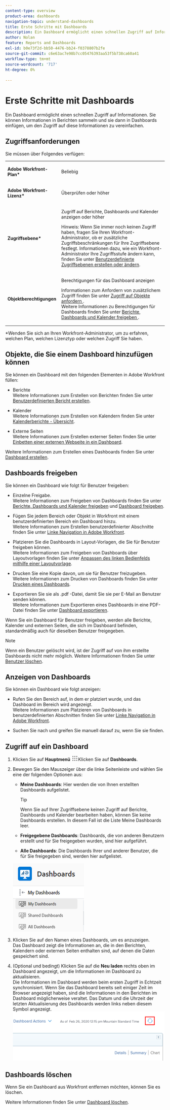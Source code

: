 ```yaml
---
content-type: overview
product-area: dashboards
navigation-topic: understand-dashboards
title: Erste Schritte mit Dashboards
description: Ein Dashboard ermöglicht einen schnellen Zugriff auf Informationen. Sie können Informationen in Berichten sammeln und sie dann in Dashboards einfügen, um den Zugriff auf diese Informationen zu vereinfachen.
author: Nolan
feature: Reports and Dashboards
exl-id: b0e73f2d-bb50-4476-bb24-f0378807b2fe
source-git-commit: c6e63ac7e98b7cc05476393aa53f5b738ca60a41
workflow-type: tm+mt
source-wordcount: '717'
ht-degree: 0%

---
```


# Erste Schritte mit Dashboards

Ein Dashboard ermöglicht einen schnellen Zugriff auf Informationen. Sie können Informationen in Berichten sammeln und sie dann in Dashboards einfügen, um den Zugriff auf diese Informationen zu vereinfachen.

## Zugriffsanforderungen

Sie müssen über Folgendes verfügen:

<table style="table-layout:auto">
 <col> 
 </col> 
 <col> 
 </col> 
 <tbody> 
  <tr> 
   <td> <p><strong>Adobe Workfront-Plan*</strong></p> </td> 
   <td>Beliebig</td> 
  </tr> 
  <tr> 
   <td> <p><strong>Adobe Workfront-Lizenz*</strong></p> </td> 
   <td> <p>Überprüfen oder höher</p> </td> 
  </tr> 
  <tr> 
   <td><strong>Zugriffsebene*</strong> </td> 
   <td> <p>Zugriff auf Berichte, Dashboards und Kalender anzeigen oder höher</p> <p>Hinweis: Wenn Sie immer noch keinen Zugriff haben, fragen Sie Ihren Workfront-Administrator, ob er zusätzliche Zugriffsbeschränkungen für Ihre Zugriffsebene festlegt. Informationen dazu, wie ein Workfront-Administrator Ihre Zugriffsstufe ändern kann, finden Sie unter <a href="../../../administration-and-setup/add-users/configure-and-grant-access/create-modify-access-levels.md" class="MCXref xref">Benutzerdefinierte Zugriffsebenen erstellen oder ändern</a>.</p> </td> 
  </tr> 
  <tr> 
   <td> <p><strong>Objektberechtigungen</strong> </p> </td> 
   <td> <p>Berechtigungen für das Dashboard anzeigen</p> <p>Informationen zum Anfordern von zusätzlichem Zugriff finden Sie unter <a href="../../../workfront-basics/grant-and-request-access-to-objects/request-access.md" class="MCXref xref">Zugriff auf Objekte anfordern </a>.<br>Weitere Informationen zu Berechtigungen für Dashboards finden Sie unter <a href="../../../workfront-basics/grant-and-request-access-to-objects/permissions-reports-dashboards-calendars.md" class="MCXref xref">Berichte, Dashboards und Kalender freigeben </a>.</p> </td> 
  </tr> 
 </tbody> 
</table>

&#42;Wenden Sie sich an Ihren Workfront-Administrator, um zu erfahren, welchen Plan, welchen Lizenztyp oder welchen Zugriff Sie haben.

## Objekte, die Sie einem Dashboard hinzufügen können

Sie können ein Dashboard mit den folgenden Elementen in Adobe Workfront füllen:

* Berichte\
   Weitere Informationen zum Erstellen von Berichten finden Sie unter [Benutzerdefinierten Bericht erstellen](../../../reports-and-dashboards/reports/creating-and-managing-reports/create-custom-report.md).

* Kalender\
   Weitere Informationen zum Erstellen von Kalendern finden Sie unter [Kalenderberichte - Übersicht](../../../reports-and-dashboards/reports/calendars/calendar-reports-overview.md).

* Externe Seiten\
   Weitere Informationen zum Erstellen externer Seiten finden Sie unter [Einbetten einer externen Webseite in ein Dashboard](../../../reports-and-dashboards/dashboards/creating-and-managing-dashboards/embed-external-web-page-dashboard.md).

Weitere Informationen zum Erstellen eines Dashboards finden Sie unter [Dashboard erstellen](../../../reports-and-dashboards/dashboards/creating-and-managing-dashboards/create-dashboard.md).

## Dashboards freigeben

Sie können ein Dashboard wie folgt für Benutzer freigeben:

* Einzelne Freigabe.\
   Weitere Informationen zum Freigeben von Dashboards finden Sie unter [Berichte, Dashboards und Kalender freigeben](../../../workfront-basics/grant-and-request-access-to-objects/permissions-reports-dashboards-calendars.md) und [Dashboard freigeben](../../../reports-and-dashboards/dashboards/creating-and-managing-dashboards/share-dashboard.md).

* Fügen Sie jedem Bereich oder Objekt in Workfront mit einem benutzerdefinierten Bereich ein Dashboard hinzu.\
   Weitere Informationen zum Erstellen benutzerdefinierter Abschnitte finden Sie unter [Linke Navigation in Adobe Workfront](../../../workfront-basics/the-new-workfront-experience/simplified-left-navigation.md).

* Platzieren Sie die Dashboards in Layout-Vorlagen, die Sie für Benutzer freigeben können.\
   Weitere Informationen zum Freigeben von Dashboards über Layoutvorlagen finden Sie unter [Anpassen des linken Bedienfelds mithilfe einer Layoutvorlage](../../../administration-and-setup/customize-workfront/use-layout-templates/customize-left-panel.md).

* Drucken Sie eine Kopie davon, um sie für Benutzer freizugeben.\
   Weitere Informationen zum Drucken von Dashboards finden Sie unter [Drucken eines Dashboards](../../../reports-and-dashboards/dashboards/creating-and-managing-dashboards/print-dashboard.md).

* Exportieren Sie sie als .pdf -Datei, damit Sie sie per E-Mail an Benutzer senden können.\
   Weitere Informationen zum Exportieren eines Dashboards in eine PDF-Datei finden Sie unter [Dashboard exportieren](../../../reports-and-dashboards/dashboards/creating-and-managing-dashboards/export-dashboard.md).

Wenn Sie ein Dashboard für Benutzer freigeben, werden alle Berichte, Kalender und externen Seiten, die sich im Dashboard befinden, standardmäßig auch für dieselben Benutzer freigegeben.

>[!NOTE]
>
>Wenn ein Benutzer gelöscht wird, ist der Zugriff auf von ihm erstellte Dashboards nicht mehr möglich. Weitere Informationen finden Sie unter [Benutzer löschen](../../../administration-and-setup/add-users/create-and-manage-users/delete-a-user.md).

## Anzeigen von Dashboards

Sie können ein Dashboard wie folgt anzeigen:

* Rufen Sie den Bereich auf, in dem er platziert wurde, und das Dashboard im Bereich wird angezeigt.\
   Weitere Informationen zum Platzieren von Dashboards in benutzerdefinierten Abschnitten finden Sie unter [Linke Navigation in Adobe Workfront](../../../workfront-basics/the-new-workfront-experience/simplified-left-navigation.md).

* Suchen Sie nach und greifen Sie manuell darauf zu, wenn Sie sie finden.

## Zugriff auf ein Dashboard

1. Klicken Sie auf **Hauptmenü** ![](assets/main-menu-icon.png)Klicken Sie auf **Dashboards**.
1. Bewegen Sie den Mauszeiger über die linke Seitenleiste und wählen Sie eine der folgenden Optionen aus:

   * **Meine Dashboards**: Hier werden die von Ihnen erstellten Dashboards aufgelistet.

      >[!TIP]
      >
      >Wenn Sie auf Ihrer Zugriffsebene keinen Zugriff auf Berichte, Dashboards und Kalender bearbeiten haben, können Sie keine Dashboards erstellen. In diesem Fall ist die Liste Meine Dashboards leer.

   * **Freigegebene Dashboards**: Dashboards, die von anderen Benutzern erstellt und für Sie freigegeben wurden, sind hier aufgeführt.
   * **Alle Dashboards**: Die Dashboards Ihrer und anderer Benutzer, die für Sie freigegeben sind, werden hier aufgelistet.

   ![Bereich &quot;Dashboards&quot;](assets/dashboards-area.png)

1. Klicken Sie auf den Namen eines Dashboards, um es anzuzeigen.\
   Das Dashboard zeigt die Informationen an, die in den Berichten, Kalendern oder externen Seiten enthalten sind, auf denen die Daten gespeichert sind.
1. (Optional und bedingt) Klicken Sie auf die **Neu laden** rechts oben im Dashboard angezeigt, um die Informationen im Dashboard zu aktualisieren.\
   Die Informationen im Dashboard werden beim ersten Zugriff in Echtzeit synchronisiert. Wenn Sie das Dashboard bereits seit einiger Zeit im Browser angezeigt haben, sind die Informationen in den Berichten im Dashboard möglicherweise veraltet. Das Datum und die Uhrzeit der letzten Aktualisierung des Dashboards werden links neben diesem Symbol angezeigt.\
   ![Symbol &quot;Neu laden&quot;](assets/dashboard-reload-icon.png)

## Dashboards löschen

Wenn Sie ein Dashboard aus Workfront entfernen möchten, können Sie es löschen.

Weitere Informationen finden Sie unter [Dashboard löschen](../../../reports-and-dashboards/dashboards/creating-and-managing-dashboards/delete-dashboard.md).
